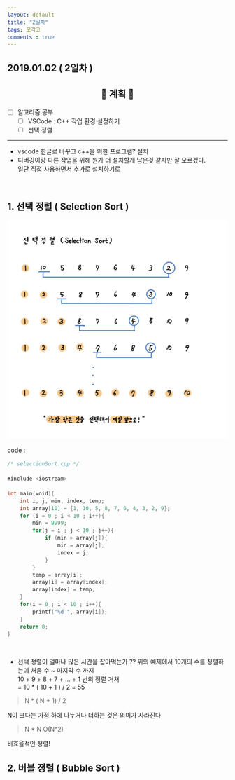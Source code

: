```yaml
---
layout: default
title: "2일차"
tags: 모각코
comments : true
---
```


## 2019.01.02 ( 2일차 )

## <center>📝 계획 📝</center>  

- [ ] 알고리즘 공부
    - [ ] VSCode : C++ 작업 환경 설정하기
    - [ ] 선택 정렬

***

- vscode 한글로 바꾸고 c++을 위한 프로그램? 설치
- 디버깅이랑 다른 작업을 위해 뭔가 더 설치할게 남은것 같지만 잘 모르겠다.  
일단 직접 사용하면서 추가로 설치하기로

<br>

## 1. 선택 정렬 ( Selection Sort )


<center><img src="https://github.com/DobiIsFree/DobiIsFree.github.io/blob/master/photos/day2/1.jpeg?raw=true" width="500" height="500"></center>

code :  


```go
/* selectionSort.cpp */

#include <iostream>

int main(void){
    int i, j, min, index, temp;
    int array[10] = {1, 10, 5, 8, 7, 6, 4, 3, 2, 9};
    for (i = 0 ; i < 10 ; i++){
        min = 9999;
        for(j = i ; j < 10 ; j++){
            if (min > array[j]){
                min = array[j];
                index = j;
            }
        }
        temp = array[i];
        array[i] = array[index];
        array[index] = temp;
    }
    for(i = 0 ; i < 10 ; i++){
        printf("%d ", array[i]);
    }
    return 0;
}
```
<br>

- 선택 정렬이 얼마나 많은 시간을 잡아먹는가 ??
위의 예제에서 10개의 수를 정렬하는데 처음 수 ~ 마지막 수 까지  
10 + 9 + 8 + 7 + ... + 1 번의 정렬 거쳐  
= 10 * ( 10 + 1 ) / 2 = 55  

> N * ( N + 1) / 2

N이 크다는 가정 하에 나누거나 더하는 것은 의미가 사라진다

> N * N
> O(N^2)

비효율적인 정렬!

## 2. 버블 정렬 ( Bubble Sort )